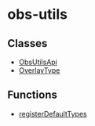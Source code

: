 # obs-utils

## Classes

- [ObsUtilsApi](classes/ObsUtilsApi.md)
- [OverlayType](classes/OverlayType.md)

## Functions

- [registerDefaultTypes](functions/registerDefaultTypes.md)
